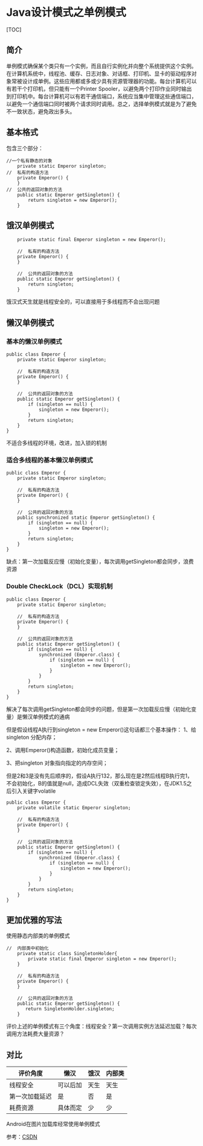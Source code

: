 # Java设计模式之单例模式

[TOC]

## 简介

单例模式确保某个类只有一个实例，而且自行实例化并向整个系统提供这个实例。在计算机系统中，线程池、缓存、日志对象、对话框、打印机、显卡的驱动程序对象常被设计成单例。这些应用都或多或少具有资源管理器的功能。每台计算机可以有若干个打印机，但只能有一个Printer Spooler，以避免两个打印作业同时输出到打印机中。每台计算机可以有若干通信端口，系统应当集中管理这些通信端口，以避免一个通信端口同时被两个请求同时调用。总之，选择单例模式就是为了避免不一致状态，避免政出多头。

## 基本格式

包含三个部分：

```
//一个私有静态的对象
    private static Emperor singleton;
//  私有的构造方法
    private Emperor() {
    }
//  公共的返回对象的方法
    public static Emperor getSingleton() {
        return singleton = new Emperor();
    }
```

## 饿汉单例模式

```
    private static final Emperor singleton = new Emperor();

    //  私有的构造方法
    private Emperor() {
    }

    //  公共的返回对象的方法
    public static Emperor getSingleton() {
        return singleton;
    } 
```

饿汉式天生就是线程安全的，可以直接用于多线程而不会出现问题

## 懒汉单例模式

### 基本的懒汉单例模式

```
public class Emperor {
    private static Emperor singleton;

    //  私有的构造方法
    private Emperor() {
    }

    //  公共的返回对象的方法
    public static Emperor getSingleton() {
        if (singleton == null) {
            singleton = new Emperor();
        }
        return singleton;
    }
}
```

不适合多线程的环境，改进，加入锁的机制

### 适合多线程的基本懒汉单例模式

```
public class Emperor {
    private static Emperor singleton;

    //  私有的构造方法
    private Emperor() {
    }

    //  公共的返回对象的方法
    public synchronized static Emperor getSingleton() {
        if (singleton == null) {
            singleton = new Emperor();
        }
        return singleton;
    }
}
```

缺点：第一次加载反应慢（初始化变量），每次调用getSingleton都会同步，浪费资源

### Double CheckLock（DCL）实现机制

```
public class Emperor {
    private static Emperor singleton;

    //  私有的构造方法
    private Emperor() {
    }

    //  公共的返回对象的方法
    public static Emperor getSingleton() {
        if (singleton == null) {
            synchronized (Emperor.class) {
                if (singleton == null) {
                    singleton = new Emperor();
                }
            }
        }
        return singleton;
    }
}
```

解决了每次调用getSingleton都会同步的问题，但是第一次加载反应慢（初始化变量）是懒汉单例模式的通病

但是假设线程A执行到singleton = new Emperor()这句话都三个基本操作：
1、给singleton 分配内存；

2、调用Emperor()构造函数，初始化成员变量；

3、把singleton 对象指向指定的内存空间；

但是2和3是没有先后顺序的，假设A执行132，那么现在是2然后线程B执行完1，不会初始化，B的值就是null，造成DCL失效（双重检查锁定失效），在JDK1.5之后引入关键字volatile

```
public class Emperor {
    private volatile static Emperor singleton;

    //  私有的构造方法
    private Emperor() {
    }

    //  公共的返回对象的方法
    public static Emperor getSingleton() {
        if (singleton == null) {
            synchronized (Emperor.class) {
                if (singleton == null) {
                    singleton = new Emperor();
                }
            }
        }
        return singleton;
    }
}
```

## 更加优雅的写法

使用静态内部类的单例模式

```
//  内部类中初始化
    private static class SingletonHolder{
        private static final Emperor singleton = new Emperor();
    }

    //  私有的构造方法
    private Emperor() {
    }

    //  公共的返回对象的方法
    public static Emperor getSingleton() {
       return SingletonHolder.singleton;
    }
```

评价上述的单例模式有三个角度：线程安全？第一次调用实例方法延迟加载？每次调用方法耗费大量资源？

## 对比

| 评价角度    | 懒汉   | 饿汉   | 内部类  |
| ------- | ---- | ---- | ---- |
| 线程安全    | 可以后加 | 天生   | 天生   |
| 第一次加载延迟 | 是    | 否    | 是    |
| 耗费资源    | 具体而定 | 少    | 少    |

Android在图片加载库经常使用单例模式

参考：[CSDN](http://blog.csdn.net/jason0539/article/details/23297037/)





